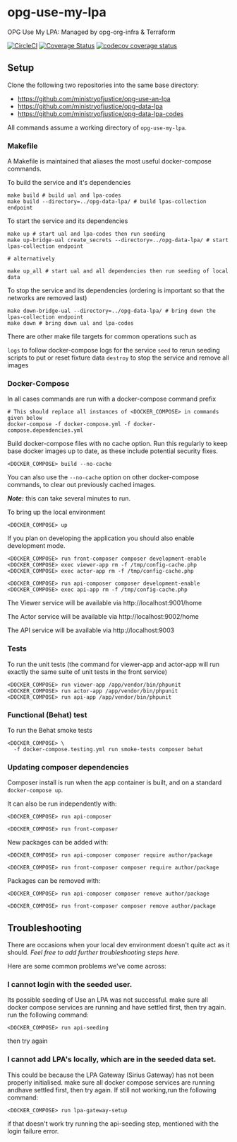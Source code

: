# opg-use-my-lpa

OPG Use My LPA: Managed by opg-org-infra &amp; Terraform

[![CircleCI](https://circleci.com/gh/ministryofjustice/opg-use-an-lpa.svg?style=svg)](https://circleci.com/gh/ministryofjustice/opg-use-an-lpa)
[![Coverage Status](https://coveralls.io/repos/github/ministryofjustice/opg-use-an-lpa/badge.svg?branch=master)](https://coveralls.io/github/ministryofjustice/opg-use-an-lpa?branch=master)
[![codecov coverage status](https://codecov.io/gh/ministryofjustice/opg-use-an-lpa/branch/master/graph/badge.svg)](https://codecov.io/gh/ministryofjustice/opg-use-an-lpa)
## Setup

Clone the following two repositories into the same base directory:

- https://github.com/ministryofjustice/opg-use-an-lpa
- https://github.com/ministryofjustice/opg-data-lpa
- https://github.com/ministryofjustice/opg-data-lpa-codes

All commands assume a working directory of `opg-use-my-lpa`.

### Makefile

A Makefile is maintained that aliases the most useful docker-compose commands.

To build the service and it's dependencies

```shell
make build # build ual and lpa-codes
make build --directory=../opg-data-lpa/ # build lpas-collection endpoint
```

To start the service and its dependencies

```shell
make up # start ual and lpa-codes then run seeding
make up-bridge-ual create_secrets --directory=../opg-data-lpa/ # start lpas-collection endpoint

# alternatively

make up_all # start ual and all dependencies then run seeding of local data
```

To stop the service and its dependencies (ordering is important so that the networks are removed last)

```shell
make down-bridge-ual --directory=../opg-data-lpa/ # bring down the lpas-collection endpoint
make down # bring down ual and lpa-codes
```

There are other make file targets for common operations such as

`logs` to follow docker-compose logs for the service
`seed` to rerun seeding scripts to put or reset fixture data
`destroy` to stop the service and remove all images

### Docker-Compose

In all cases commands are run with a docker-compose command prefix

```shell
# This should replace all instances of <DOCKER_COMPOSE> in commands given below
docker-compose -f docker-compose.yml -f docker-compose.dependencies.yml
```

Build docker-compose files with no cache option.
Run this regularly to keep base docker images up to date,
as these include potential security fixes.

```shell
<DOCKER_COMPOSE> build --no-cache
```

You can also use the `--no-cache` option on other docker-compose commands,
to clear out previously cached images.

***Note:*** this can take several minutes to run.

To bring up the local environment

```shell
<DOCKER_COMPOSE> up
```

If you plan on developing the application you should also enable development mode.

```shell
<DOCKER_COMPOSE> run front-composer composer development-enable
<DOCKER_COMPOSE> exec viewer-app rm -f /tmp/config-cache.php
<DOCKER_COMPOSE> exec actor-app rm -f /tmp/config-cache.php

<DOCKER_COMPOSE> run api-composer composer development-enable
<DOCKER_COMPOSE> exec api-app rm -f /tmp/config-cache.php
```

The Viewer service will be available via http://localhost:9001/home

The Actor service will be available via http://localhost:9002/home

The API service will be available via http://localhost:9003

### Tests

To run the unit tests (the command for viewer-app and actor-app will run exactly the same suite of unit tests in the front service)

```shell
<DOCKER_COMPOSE> run viewer-app /app/vendor/bin/phpunit
<DOCKER_COMPOSE> run actor-app /app/vendor/bin/phpunit
<DOCKER_COMPOSE> run api-app /app/vendor/bin/phpunit
```

### Functional (Behat) test

To run the Behat smoke tests

```shell
<DOCKER_COMPOSE> \
  -f docker-compose.testing.yml run smoke-tests composer behat
```

### Updating composer dependencies

Composer install is run when the app container is built, and on a standard `docker-compose up`.

It can also be run independently with:

```shell
<DOCKER_COMPOSE> run api-composer

<DOCKER_COMPOSE> run front-composer
```

New packages can be added with:

```shell
<DOCKER_COMPOSE> run api-composer composer require author/package

<DOCKER_COMPOSE> run front-composer composer require author/package
```

Packages can be removed with:

```shell
<DOCKER_COMPOSE> run api-composer composer remove author/package

<DOCKER_COMPOSE> run front-composer composer remove author/package
```

## Troubleshooting
There are occasions when your local dev environment doesn't quite act as it should.
_Feel free to add further troubleshooting steps here._

Here are some common problems we've come across:

### I cannot login with the seeded user.

Its possible seeding of Use an LPA was not successful.
make sure all docker compose services are running and have settled first, then try again.
run the following command:
```shell
<DOCKER_COMPOSE> run api-seeding
```
then try again

### I cannot add  LPA's locally, which are in the seeded data set.

This could be because the LPA Gateway (Sirius Gateway) has not been properly initialised.
make sure all docker compose services are running andhave settled first, then try again.
If still not working,run the following command:
```shell
<DOCKER_COMPOSE> run lpa-gateway-setup
```
if that doesn't work try running the api-seeding step, mentioned with the login failure error.
